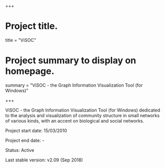 +++

# Project title.
title = "ViSOC"

# Project summary to display on homepage.
summary = "ViSOC - the Graph Information Visualization Tool (for Windows)"

+++

ViSOC - the Graph Information Visualization Tool (for Windows) dedicated to the analysis and visualization of community structure in small networks of various kinds, with an accent on biological and social networks.

Project start date: 15/03/2010

Project end date: -

Status: Active

Last stable version: v2.09 (Sep 2018)
